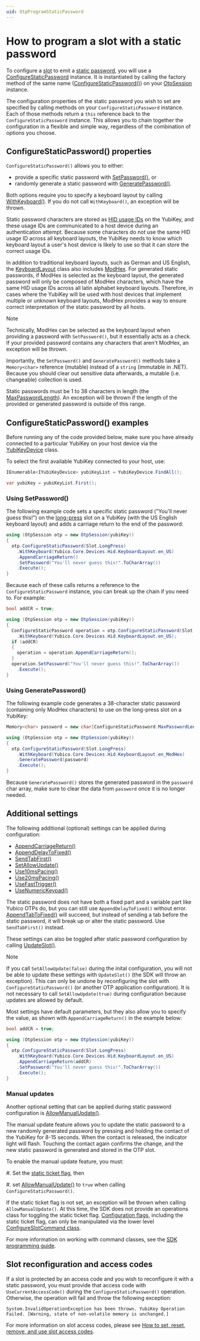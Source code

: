 ```yaml
---
uid: OtpProgramStaticPassword
---
```


<!-- Copyright 2021 Yubico AB

Licensed under the Apache License, Version 2.0 (the "License");
you may not use this file except in compliance with the License.
You may obtain a copy of the License at

    http://www.apache.org/licenses/LICENSE-2.0

Unless required by applicable law or agreed to in writing, software
distributed under the License is distributed on an "AS IS" BASIS,
WITHOUT WARRANTIES OR CONDITIONS OF ANY KIND, either express or implied.
See the License for the specific language governing permissions and
limitations under the License. -->

# How to program a slot with a static password

To configure a [slot](xref:OtpSlots) to emit a [static password](xref:OtpStaticPassword), you will use a [ConfigureStaticPassword](xref:Yubico.YubiKey.Otp.Operations.ConfigureStaticPassword) instance. It is instantiated by calling the factory method of the same name ([ConfigureStaticPassword()](xref:Yubico.YubiKey.Otp.OtpSession.ConfigureStaticPassword(Yubico.YubiKey.Otp.Slot))) on your [OtpSession](xref:Yubico.YubiKey.Otp.OtpSession) instance.

The configuration properties of the static password you wish to set are specified by calling methods on your ```ConfigureStaticPassword``` instance. Each of those methods return a ```this``` reference back to the ```ConfigureStaticPassword``` instance. This allows you to chain together the configuration in a flexible and simple way, regardless of the combination of options you choose.

## ConfigureStaticPassword() properties

``ConfigureStaticPassword()`` allows you to either: 

- provide a specific static password with [SetPassword()](xref:Yubico.YubiKey.Otp.Operations.ConfigureStaticPassword.SetPassword%28System.ReadOnlyMemory%7BSystem.Char%7D%29), or 
- randomly generate a static password with [GeneratePassword()](xref:Yubico.YubiKey.Otp.Operations.ConfigureStaticPassword.GeneratePassword%28System.Memory%7BSystem.Char%7D%29).

Both options require you to specify a keyboard layout by calling [WithKeyboard()](xref:Yubico.YubiKey.Otp.Operations.ConfigureStaticPassword.WithKeyboard%28Yubico.Core.Devices.Hid.KeyboardLayout%29). If you do not call ``WithKeyboard()``, an exception will be thrown.

Static password characters are stored as [HID usage IDs](xref:OtpHID) on the YubiKey, and these usage IDs are communicated to a host device during an authentication attempt. Because some characters do not use the same HID usage ID across all keyboard layouts, the YubiKey needs to know which keyboard layout a user's host device is likely to use so that it can store the correct usage IDs.

In addition to traditional keyboard layouts, such as German and US English, the [KeyboardLayout](xref:Yubico.Core.Devices.Hid.KeyboardLayout) class also includes [ModHex](xref:OtpModhex). For generated static passwords, if ModHex is selected as the keyboard layout, the generated password will only be composed of ModHex characters, which have the same HID usage IDs across all latin alphabet keyboard layouts. Therefore, in cases where the YubiKey will be used with host devices that implement multiple or unknown keyboard layouts, ModHex provides a way to ensure correct interpretation of the static password by all hosts.

> [!NOTE]
> Technically, ModHex can be selected as the keyboard layout when providing a password with ``SetPassword()``, but it essentially acts as a check. If your provided password contains any characters that aren't ModHex, an exception will be thrown.

Importantly, the ``SetPassword()`` and ``GeneratePassword()`` methods take a ```Memory<char>``` reference (mutable) instead of a ```string``` (immutable in .NET). Because you should clear out sensitive data afterwards, a mutable (i.e. changeable) collection is used.

Static passwords must be 1 to 38 characters in length (the [MaxPasswordLength](xref:Yubico.YubiKey.Otp.Operations.ConfigureStaticPassword.MaxPasswordLength)). An exception will be thrown if the length of the provided or generated password is outside of this range. 

## ConfigureStaticPassword() examples

Before running any of the code provided below, make sure you have already connected to a particular YubiKey on your host device via the [YubiKeyDevice](xref:Yubico.YubiKey.YubiKeyDevice) class. 

To select the first available YubiKey connected to your host, use:

```C#
IEnumerable<IYubiKeyDevice> yubiKeyList = YubiKeyDevice.FindAll();

var yubiKey = yubiKeyList.First();
```

### Using SetPassword()

The following example code sets a specific static password ("You'll never guess this!") on the [long-press](xref:Yubico.YubiKey.Otp.Slot.LongPress) slot on a YubiKey (with the US English keyboard layout) and adds a carriage return to the end of the password:

```C#
using (OtpSession otp = new OtpSession(yubiKey))
{
  otp.ConfigureStaticPassword(Slot.LongPress)
    .WithKeyboard(Yubico.Core.Devices.Hid.KeyboardLayout.en_US)
    .AppendCarriageReturn()
    .SetPassword("You'll never guess this!".ToCharArray())
    .Execute();
}
```

Because each of these calls returns a reference to the ```ConfigureStaticPassword``` instance, you can break up the chain if you need to. For example:

```C#
bool addCR = true;

using (OtpSession otp = new OtpSession(yubiKey))
{
  ConfigureStaticPassword operation = otp.ConfigureStaticPassword(Slot.LongPress)
    .WithKeyboard(Yubico.Core.Devices.Hid.KeyboardLayout.en_US);
  if (addCR)
  {
    operation = operation.AppendCarriageReturn();
  }
  operation.SetPassword("You'll never guess this!".ToCharArray())
    .Execute();
}
```

### Using GeneratePassword()

The following example code generates a 38-character static password (containing only ModHex characters) to use on the long-press slot on a YubiKey:

```C#
Memory<char> password = new char[ConfigureStaticPassword.MaxPasswordLength];

using (OtpSession otp = new OtpSession(yubiKey))
{
  otp.ConfigureStaticPassword(Slot.LongPress)
    .WithKeyboard(Yubico.Core.Devices.Hid.KeyboardLayout.en_ModHex)
    .GeneratePassword(password)
    .Execute();
}
```

Because ``GeneratePassword()`` stores the generated password in the ``password`` char array, make sure to clear the data from ``password`` once it is no longer needed. 

## Additional settings

The following additional (optional) settings can be applied during configuration:

- [AppendCarriageReturn()](xref:Yubico.YubiKey.Otp.Operations.ConfigureStaticPassword.AppendCarriageReturn%28System.Boolean%29)
- [AppendDelayToFixed()](xref:Yubico.YubiKey.Otp.Operations.ConfigureStaticPassword.AppendDelayToFixed%28System.Boolean%29)
- [SendTabFirst()](xref:Yubico.YubiKey.Otp.Operations.ConfigureStaticPassword.SendTabFirst%28System.Boolean%29)
- [SetAllowUpdate()](xref:Yubico.YubiKey.Otp.Operations.ConfigureStaticPassword.SetAllowUpdate%28System.Boolean%29)
- [Use10msPacing()](xref:Yubico.YubiKey.Otp.Operations.ConfigureStaticPassword.Use10msPacing%28System.Boolean%29)
- [Use20msPacing()](xref:Yubico.YubiKey.Otp.Operations.ConfigureStaticPassword.Use20msPacing%28System.Boolean%29)
- [UseFastTrigger()](xref:Yubico.YubiKey.Otp.Operations.ConfigureStaticPassword.UseFastTrigger%28System.Boolean%29)
- [UseNumericKeypad()](xref:Yubico.YubiKey.Otp.Operations.ConfigureStaticPassword.UseNumericKeypad%28System.Boolean%29)

The static password does not have both a fixed part and a variable part like Yubico OTPs do, but you can still use ``AppendDelayToFixed()`` without error. [AppendTabToFixed()](xref:Yubico.YubiKey.Otp.Operations.ConfigureStaticPassword.AppendTabToFixed%28System.Boolean%29) will succeed, but instead of sending a tab before the static password, it will break up or alter the static password. Use ``SendTabFirst()`` instead.

These settings can also be toggled after static password configuration by calling [UpdateSlot()](xref:OtpUpdateSlot). 

> [!NOTE] 
> If you call ``SetAllowUpdate(false)`` during the inital configuration, you will not be able to update these settings with ``UpdateSlot()`` (the SDK will throw an exception). This can only be undone by reconfiguring the slot with ``ConfigureStaticPassword()`` (or another OTP application configuration). It is not necessary to call ``SetAllowUpdate(true)`` during configuration because updates are allowed by default. 

Most settings have default parameters, but they also allow you to specify the value, as shown with ``AppendCarriageReturn()`` in the example below:

```C#
bool addCR = true;

using (OtpSession otp = new OtpSession(yubiKey))
{
  otp.ConfigureStaticPassword(Slot.LongPress)
    .WithKeyboard(Yubico.Core.Devices.Hid.KeyboardLayout.en_US)
    .AppendCarriageReturn(addCR)
    .SetPassword("You'll never guess this!".ToCharArray())
    .Execute();
}
```

### Manual updates

Another optional setting that can be applied during static password configuration is [AllowManualUpdate()](xref:Yubico.YubiKey.Otp.Operations.ConfigureStaticPassword.AllowManualUpdate%28System.Boolean%29).

The manual update feature allows you to update the static password to a new randomly generated password by pressing and holding the contact of the YubiKey for 8-15 seconds. When the contact is released, the indicator light will flash. Touching the contact again confirms the change, and the new static password is generated and stored in the OTP slot.

To enable the manual update feature, you must:

#. Set the [static ticket flag](xref:Yubico.YubiKey.Otp.ConfigurationFlags.StaticTicket), then

#. set [AllowManualUpdate()](xref:Yubico.YubiKey.Otp.Operations.ConfigureStaticPassword.AllowManualUpdate%28System.Boolean%29) to ``true`` when calling ``ConfigureStaticPassword()``.

If the static ticket flag is not set, an exception will be thrown when calling ``AllowManualUpdate()``. At this time, the SDK does not provide an operations class for toggling the static ticket flag. [Configuration flags](xref:Yubico.YubiKey.Otp.ConfigurationFlags), including the static ticket flag, can only be manipulated via the lower level [ConfigureSlotCommand class](xref:Yubico.YubiKey.Otp.Commands.ConfigureSlotCommand). 

For more information on working with command classes, see the [SDK programming guide](xref:UsersManualCommands).

## Slot reconfiguration and access codes

If a slot is protected by an access code and you wish to reconfigure it with a static password, you must provide that access code with ``UseCurrentAccessCode()`` during the ``ConfigureStaticPassword()`` operation. Otherwise, the operation will fail and throw the following exception:

```System.InvalidOperationException has been thrown. YubiKey Operation Failed. [Warning, state of non-volatile memory is unchanged.]```

For more information on slot access codes, please see [How to set, reset, remove, and use slot access codes](xref:OtpSlotAccessCodes).